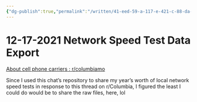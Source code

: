 ```yaml
---
{"dg-publish":true,"permalink":"/written/41-eed-59-a-117-e-421-c-88-da-28-d1159-ab-389/","dgHomeLink":true,"dgPassFrontmatter":false}
---
```


# 12-17-2021 Network Speed Test Data Export

[About cell phone carriers : r/columbiamo](https://www.reddit.com/r/columbiamo/comments/rjf6bh/about_cell_phone_carriers/)

Since I used this chat’s repository to share my year’s worth of local network speed tests in response to this thread on r/Columbia, I figured the least I could do would be to share the raw files, here, lol